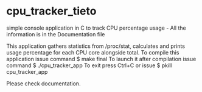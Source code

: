 # cpu_tracker_tieto
simple console application in C to track CPU percentage usage - All the information is in the Documentation file

This application gathers statistics from /proc/stat, calculates and prints usage percentage for each CPU core alongside total.
To compile this application issue command $ make final
To launch it after compilation issue command $ ./cpu_tracker_app
To exit press Ctrl+C or issue $ pkill cpu_tracker_app

Please check documentation.
